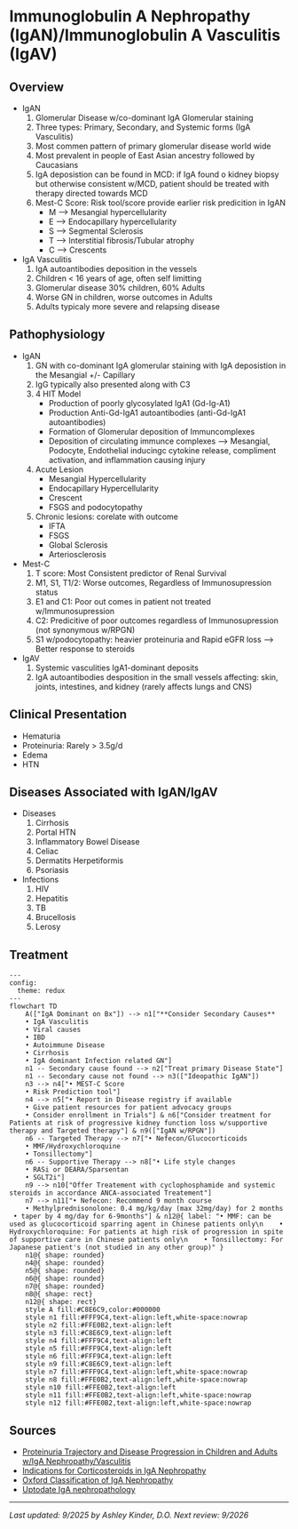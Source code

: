 # **Immunoglobulin A Nephropathy (IgAN)/Immunoglobulin A Vasculitis (IgAV)**
## **Overview**
 * IgAN
      1. Glomerular Disease w/co-dominant IgA Glomerular staining
      2. Three types: Primary, Secondary, and Systemic forms (IgA Vasculitis)
      3. Most commen pattern of primary glomerular disease world wide
      4. Most prevalent in people of East Asian ancestry followed by Caucasians
      5. IgA deposistion can be found in MCD: if IgA found o kidney biopsy but otherwise consistent w/MCD, patient should be treated with therapy directed towards MCD
      6. Mest-C Score: Risk tool/score provide earlier risk predicition in IgAN
         - M --> Mesangial hypercellularity
         - E --> Endocapillary hypercellularity
         - S --> Segmental Sclerosis
         - T --> Interstitial fibrosis/Tubular atrophy
         - C --> Crescents 
 * IgA Vasculitis
      1. IgA autoantibodies deposition in the vessels
      2. Children < 16 years of age, often self limitting
      3. Glomerular disease 30% children, 60% Adults
      4. Worse GN in children, worse outcomes in Adults
      5. Adults typicaly more severe and relapsing disease
## **Pathophysiology**
 * IgAN
      1. GN with co-dominant IgA glomerular staining with IgA deposistion in the Mesangial +/- Capillary
      2. IgG typically also presented along with C3
      3. 4 HIT Model
         - Production of poorly glycosylated IgA1 (Gd-Ig-A1)
         - Production Anti-Gd-IgA1 autoantibodies (anti-Gd-IgA1 autoantibodies)
         - Formation of Glomerular deposition of Immuncomplexes
         - Deposition of circulating immunce complexes --> Mesangial, Podocyte, Endothelial inducingc cytokine release, compliment activation, and inflammation causing injury
    4. Acute Lesion
         - Mesangial Hypercellularity
         - Endocapillary Hypercellularity
         - Crescent
         - FSGS and podocytopathy
     5. Chronic lesions: corelate with outcome
        - IFTA
        - FSGS
        - Global Sclerosis
        - Arteriosclerosis
 * Mest-C
      1. T score: Most Consistent predictor of Renal Survival
      2. M1, S1, T1/2: Worse outcomes, Regardless of Immunosupression status
      3. E1 and C1: Poor out comes in patient not treated w/Immunosupression
      4. C2: Predicitive of poor outcomes regardless of Immunosupression (not synonymous w/RPGN)
      5. S1 w/podocytopathy: heavier proteinuria and Rapid eGFR loss --> Better response to steroids 
 * IgAV
      1. Systemic vasculities IgA1-dominant deposits
      2. IgA autoantibodies desposition in the small vessels affecting: skin, joints, intestines, and kidney (rarely affects lungs and CNS)
## **Clinical Presentation**
 * Hematuria
 * Proteinuria: Rarely > 3.5g/d
 * Edema
 * HTN
## **Diseases Associated with IgAN/IgAV**
  * Diseases
    1. Cirrhosis
    2. Portal HTN
    3. Inflammatory Bowel Disease
    4. Celiac
    5. Dermatits Herpetiformis
    6. Psoriasis
  * Infections
    1. HIV
    2. Hepatitis 
    3. TB
    4. Brucellosis
    5. Lerosy 
## **Treatment**
```mermaid
---
config:
  theme: redux
---
flowchart TD
    A(["IgA Dominant on Bx"]) --> n1["**Consider Secondary Causes**
    • IgA Vasculitis
    • Viral causes
    • IBD
    • Autoimmune Disease
    • Cirrhosis 
    • IgA dominant Infection related GN"]
    n1 -- Secondary cause found --> n2["Treat primary Disease State"]
    n1 -- Secondary cause not found --> n3(["Ideopathic IgAN"])
    n3 --> n4["• MEST-C Score
    • Risk Prediction tool"]
    n4 --> n5["• Report in Disease registry if available
    • Give patient resources for patient advocacy groups
    • Consider enrollment in Trials"] & n6["Consider treatment for Patients at risk of progressive kidney function loss w/supportive therapy and Targeted therapy"] & n9(["IgAN w/RPGN"])
    n6 -- Targeted Therapy --> n7["• Nefecon/Glucocorticoids
    • MMF/Hydroxychloroquine
    • Tonsillectomy"]
    n6 -- Supportive Therapy --> n8["• Life style changes
    • RASi or DEARA/Sparsentan
    • SGLT2i"]
    n9 --> n10["Offer Treatement with cyclophosphamide and systemic steroids in accordance ANCA-associated Treatement"]
    n7 --> n11["• Nefecon: Recommend 9 month course
    • Methylprednisonolone: 0.4 mg/kg/day (max 32mg/day) for 2 months
 • taper by 4 mg/day for 6-9months"] & n12@{ label: "• MMF: can be used as glucocorticoid sparring agent in Chinese patients only\n    • Hydroxychloroquine: For patients at high risk of progression in spite of supportive care in Chinese patients only\n    • Tonsillectomy: For Japanese patient's (not studied in any other group)" }
    n1@{ shape: rounded}
    n4@{ shape: rounded}
    n5@{ shape: rounded}
    n6@{ shape: rounded}
    n7@{ shape: rounded}
    n8@{ shape: rect}
    n12@{ shape: rect}
    style A fill:#C8E6C9,color:#000000
    style n1 fill:#FFF9C4,text-align:left,white-space:nowrap
    style n2 fill:#FFE0B2,text-align:left
    style n3 fill:#C8E6C9,text-align:left
    style n4 fill:#FFF9C4,text-align:left
    style n5 fill:#FFF9C4,text-align:left
    style n6 fill:#FFF9C4,text-align:left
    style n9 fill:#C8E6C9,text-align:left
    style n7 fill:#FFF9C4,text-align:left,white-space:nowrap
    style n8 fill:#FFE0B2,text-align:left,white-space:nowrap
    style n10 fill:#FFE0B2,text-align:left
    style n11 fill:#FFE0B2,text-align:left,white-space:nowrap
    style n12 fill:#FFE0B2,text-align:left,white-space:nowrap
```
## **Sources**
 * [Proteinuria Trajectory and Disease Progression in Children and Adults w/IgA Nephropathy/Vasculitis](https://renal.videomed.live/videos/069bdab11e1ce0c48c/2025-07-17-10-20-pathology-of-ig-a-nephropathy-and-ig-a-vasculitis-m-barry-stokes-md)
 * [Indications for Corticosteroids in IgA Nephropathy](https://pubmed.ncbi.nlm.nih.gov/35108391/)
 * [Oxford Classification of IgA Nephropathy](https://pubmed.ncbi.nlm.nih.gov/19571790/)
 * [Uptodate IgA nephropathology](https://www-uptodate-com.ezproxy.ttuhsc.edu/contents/iga-nephropathy-pathogenesis?search=drug%20associated%20iga%20nephropathy&source=search_result&selectedTitle=5~103&usage_type=default&display_rank=5)
---
*Last updated: 9/2025 by Ashley Kinder, D.O.*
*Next review: 9/2026*

